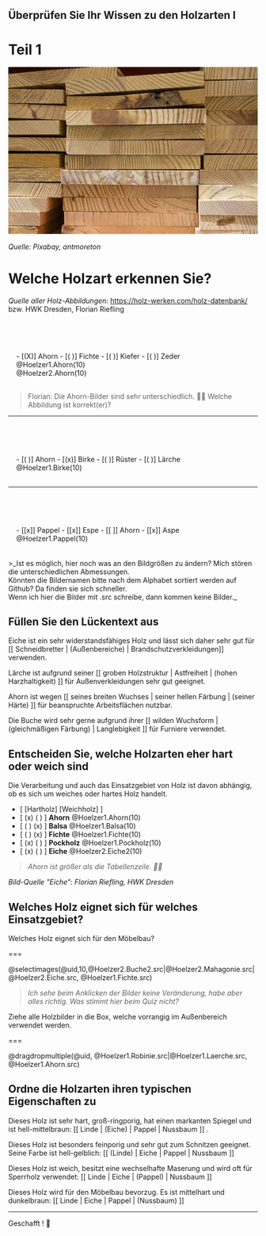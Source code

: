 <!--
author:   Jan Franke; Volker Göhler; Hilke Domsch

email:    jan.franke@hwk-dresden.de; volker.goehler@informatik.tu-freiberg.de; hilke.domsch@gkz-ev.de
 
version:  0.0.1
 
language: de
 
narrator: Deutsch Female

edit: true
date: 2025-07-29
icon: https://raw.githubusercontent.com/Ifi-DiAgnostiK-Project/LiaScript-Courses/refs/heads/main/img/Logo_234px.png
logo: https://upload.wikimedia.org/wikipedia/commons/5/59/Dry_wood_texture.jpg
attribute: Title Image by Martin Vorel, CC BY-SA 4.0 <https://creativecommons.org/licenses/by-sa/4.0>, via Wikimedia Commons

comment:  Quiz zu Eigenschaften von Holz -- Teil 1

import: https://raw.githubusercontent.com/Ifi-DiAgnostiK-Project/LiaScript_DragAndDrop_Template/refs/heads/main/README.md
import: https://raw.githubusercontent.com/Ifi-DiAgnostiK-Project/Piktogramme/refs/heads/main/makros.md
import: https://raw.githubusercontent.com/Ifi-DiAgnostiK-Project/LiaScript_ImageQuiz/refs/heads/main/README.md
import: https://raw.githubusercontent.com/Ifi-DiAgnostiK-Project/Holzarten/refs/heads/main/makros.md

title: Holzarten I

tags: 
    - Tischler
    - Holzarten

@style
.flex-container {
    display: flex;
    flex-wrap: wrap; /* Allows the items to wrap as needed */
    align-items: stretch;
    gap: 20px; /* Adds both horizontal and vertical spacing between items */
}


@style
.image-container {
  width: 200px;
  height: 200px;
  border: 1px solid #ccc;
  display: flex;
  justify-content: center;
  align-items: center;
  overflow: hidden;
  background-color: #f8f8f8;
}

.image-container img {
  width: fit-content;
  height: fit-content;
  object-fit: contain;
}

.flex-child { 
    flex: 1;
    margin-right: 20px; /* Adds space between the columns */
}

@media (max-width: 600px) {
    .flex-child {
        flex: 100%; /* Makes the child divs take up the full width on slim devices */
        margin-right: 0; /* Removes the right margin */
    }
}
@end

-->
 
## Überprüfen Sie Ihr Wissen zu den Holzarten I

Teil 1
=======

![016_Holzstapel](img/bretter.jpg)

_Quelle: Pixabay, antmoreton_

# Welche Holzart erkennen Sie?

_Quelle aller Holz-Abbildungen:_ https://holz-werken.com/holz-datenbank/ bzw. HWK Dresden, Florian Riefling

<section class="flex-container" style="padding: 1rem;">
<div style="padding-top:3rem;">
<!-- data-randomize -->
- [(X)] Ahorn
- [( )] Fichte
- [( )] Kiefer
- [( )] Zeder
</div>
<div class="flex-child">
@Hoelzer1.Ahorn(10)

</div>
<div class="flex-child">
@Hoelzer2.Ahorn(10)
</div>
</section>

><!--style="color:red"-->Florian: Die Ahorn-Bilder sind sehr unterschiedlich. 🤷‍♀️ Welche Abbildung ist korrekt(er)?

-----------------------

<section class="flex-container" style="padding: 1rem;">
<div style="padding-top:3rem;">
<!-- data-randomize -->
- [( )] Ahorn
- [(x)] Birke
- [( )] Rüster
- [( )] Lärche
</div>
<div class="flex-child">
@Hoelzer1.Birke(10)
</div>
</section>

------------------------------

<section class="flex-container" style="padding: 1rem;">
<div style="padding-top:3rem;">
<!-- data-randomize -->
- [[x]] Pappel
- [[x]] Espe
- [[ ]] Ahorn
- [[x]] Aspe
</div>
<div class="flex-child">
@Hoelzer1.Pappel(10)
</div>
</section>

<br>
>_Ist es möglich, hier noch was an den Bildgrößen zu ändern? Mich stören die unterschiedlichen Abmessungen. <br> Könnten die Bildernamen bitte nach dem Alphabet sortiert werden auf Github? Da finden sie sich schneller. <br> Wenn ich hier die Bilder mit .src schreibe, dann kommen keine Bilder._




## Füllen Sie den Lückentext aus


<!--data-randomize -->
Eiche<!--style="font-weight: bolder;color: green"  --> ist ein sehr widerstandsfähiges Holz und lässt sich daher sehr gut für [[ Schneidbretter | (Außenbereiche) | Brandschutzverkleidungen]] verwenden. 

<!--data-randomize -->
Lärche<!--style="font-weight: bolder;color: green"  --> ist aufgrund seiner [[ groben Holzstruktur |   Astfreiheit   | (hohen Harzhaltigkeit) ]] für Außenverkleidungen sehr gut geeignet.

<!--data-randomize -->
Ahorn<!--style="font-weight: bolder;color: green"  -->  ist wegen  [[ seines breiten Wuchses |    seiner hellen Färbung   | (seiner Härte) ]] für beanspruchte Arbeitsflächen nutzbar.

<!--data-randomize -->
Die Buche<!--style="font-weight: bolder;color: green"  --> wird sehr gerne aufgrund ihrer [[ wilden Wuchsform |   (gleichmäßigen Färbung)  | Langlebigkeit ]] für Furniere verwendet.

## Entscheiden Sie, welche Holzarten eher hart oder weich sind

<!--style="font-size: large;"--> Die Verarbeitung und auch das Einsatzgebiet von Holz ist davon abhängig, ob es sich um weiches oder hartes Holz handelt.

<br>

<!--data-randomize -->
- [  [Hartholz]     [Weichholz]  ]
- [    (x)             ( )       ] __Ahorn__ @Hoelzer1.Ahorn(10)
- [    ( )             (x)       ] __Balsa__ @Hoelzer1.Balsa(10)
- [    ( )             (x)       ] __Fichte__ @Hoelzer1.Fichte(10)
- [    (x)             ( )       ] __Pockholz__ @Hoelzer1.Pockholz(10)
- [    (x)             ( )       ] __Eiche__ @Hoelzer2.Eiche2(10)


>_Ahorn ist größer als die Tabellenzeile. 🤷‍♀️_


_Bild-Quelle "Eiche": Florian Riefling, HWK Dresden_


## Welches Holz eignet sich für welches Einsatzgebiet?

<!--style="color:green"-->Welches Holz eignet sich für den Möbelbau?
===

@selectimages(@uid,10,@Hoelzer2.Buche2.src|@Hoelzer2.Mahagonie.src|@Hoelzer2.Eiche.src, @Hoelzer1.Fichte.src)

>_Ich sehe beim Anklicken der Bilder keine Veränderung, habe aber alles richtig. Was stimmt hier beim Quiz nicht?_

<!--style="color:green"-->Ziehe alle Holzbilder in die Box, welche vorrangig im Außenbereich verwendet werden.
===

@dragdropmultiple(@uid, @Hoelzer1.Robinie.src|@Hoelzer1.Laerche.src, @Hoelzer1.Ahorn.src)
 

## Ordne die Holzarten ihren typischen Eigenschaften zu

<!--data-randomize -->
Dieses Holz ist sehr hart, groß-ringporig, hat einen markanten Spiegel und ist hell-mittelbraun: [[ Linde | (Eiche) | Pappel  | Nussbaum ]] . 

<!--data-randomize -->
Dieses Holz ist besonders feinporig und sehr gut zum Schnitzen geeignet. Seine Farbe ist hell-gelblich: [[ (Linde) |  Eiche  | Pappel  | Nussbaum ]] 

<!--data-randomize -->
Dieses Holz ist weich, besitzt eine wechselhafte Maserung und wird oft für Sperrholz verwendet: [[ Linde | Eiche | (Pappel)  | Nussbaum ]] 

<!--data-randomize -->
Dieses Holz wird für den Möbelbau bevorzug. Es ist mittelhart und dunkelbraun: [[ Linde | Eiche | Pappel  | (Nussbaum) ]] 

---

<!--style="color:green; font-weight: bolder;font-size:large"-->Geschafft ! 👏
